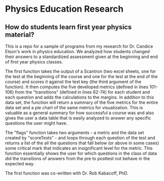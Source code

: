 # Physics Education Research
## How do students learn first year physics material?

This is a repo for a sample of programs from my research for Dr. Candice Etson's work in physics education. We analyzed how students changed their answers to a standardized assessment given at the beginning and end of first year physics classes.

The first function takes the output of a Scantron (two excel sheets, one for the test at the beginning of the course and one for the test at the end of the course) and scores it against the test key (the third argument of the function). It then computes the five developed metrics (defined in lines 101-106) from the "transitions" (defined in lines 62-74) for each student and each question and adds the calculations to the margins. In addition to this data set, the function will return a summary of the five metrics for the entire data set and a pie chart of the same metrics for visualization. This is valuable as a general summary for how successful a course was and also gives the user a data table that is easily analyzed to answer any specific questions the user might have.

The "flags" function takes two arguments - a metric and the data set created by "scoreTests" - and loops through each question of the test and returns a list of the all the questions that fall below (or above in some cases) some critical mark that indicates an insignificant level for the metric. This function essentially shows the user for which questions in the class of data did the transitions of answers from the pre to posttest not behave in the expected way.

The first function was co-written with Dr. Rob Kabacoff, PhD.
